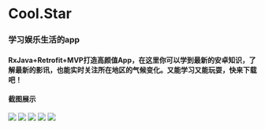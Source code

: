 # Cool.Star
### 学习娱乐生活的app
#### RxJava+Retrofit+MVP打造高颜值App，在这里你可以学到最新的安卓知识，了解最新的影讯，也能实时关注所在地区的气候变化。又能学习又能玩耍，快来下载吧！
#### 截图展示
![](https://github.com/Yexingshuai/Cool.Star/blob/master/images/1.jpg)
![](https://github.com/Yexingshuai/Cool.Star/blob/master/images/2.jpg)
![](https://github.com/Yexingshuai/Cool.Star/blob/master/images/3.jpg)
![](https://github.com/Yexingshuai/Cool.Star/blob/master/images/4.jpg)
![](https://github.com/Yexingshuai/Cool.Star/blob/master/images/5.jpg)
